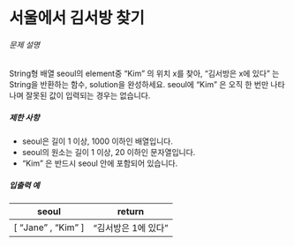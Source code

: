 # 서울에서 김서방 찾기

<h6>문제 설명</h6>
<p>
String형 배열 seoul의 element중
<q>Kim</q>
의 위치 x를 찾아,
<q>김서방은 x에 있다</q>
는 String을 반환하는 함수, solution을 완성하세요. seoul에
<q>Kim</q>
은 오직 한 번만 나타나며 잘못된 값이 입력되는 경우는 없습니다.
</p>

<h5>제한 사항</h5>

<ul>
    <li>seoul은 길이 1 이상, 1000 이하인 배열입니다.</li>
    <li>seoul의 원소는 길이 1 이상,  20 이하인 문자열입니다.</li>
    <li>
        <q>Kim</q>
        은 반드시 seoul 안에 포함되어 있습니다.
    </li>
</ul>

<h5>입출력 예</h5>
<table>
    <thead>
        <tr>
            <th>seoul</th>
            <th>return</th>
        </tr>
    </thead>
    <tbody>
        <tr>
            <td>
                [
                <q>Jane</q>
                , 
                <q>Kim</q>
                ]
            </td>
            <td>
                <q>김서방은 1에 있다</q>
            </td>
        </tr>
    </tbody>
</table>